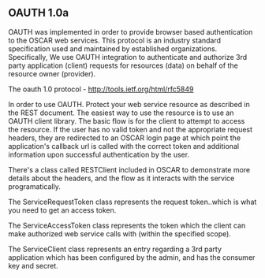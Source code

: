 OAUTH 1.0a
---------------

OAUTH was implemented in order to provide browser based authentication to the OSCAR web services.
This protocol is an industry standard specification used and maintained by established organizations.
Specifically, We use OAUTH integration to authenticate and authorize 3rd party application (client) requests for resources
(data) on behalf of the resource owner (provider).

The oauth 1.0 protocol - http://tools.ietf.org/html/rfc5849

In order to use OAUTH. Protect your web service resource as described in the REST document. The easiest way to use the resource
is to use an OAUTH client library. The basic flow is for the client to attempt to access the resource. If the user has no
valid token and not the appropriate request headers, they are redirected to an OSCAR login page at which point the application's
callback url is called with the correct token and additional information upon successful authentication by the user.

There's a class called RESTClient included in OSCAR to demonstrate more details about the headers, and the flow as it interacts
with the service programatically.

The ServiceRequestToken class represents the request token..which is what you need to get an access token.

The ServiceAccessToken class represents the token which the client can make authorized web service calls with (within the specified scope).

The ServiceClient class represents an entry regarding a 3rd party application which has been configured by the admin, and has the consumer key and secret.

